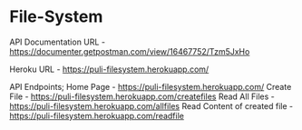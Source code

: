 # File-System
API Documentation URL - https://documenter.getpostman.com/view/16467752/Tzm5JxHo

Heroku URL - https://puli-filesystem.herokuapp.com/

API Endpoints;
Home Page - https://puli-filesystem.herokuapp.com/
Create File - https://puli-filesystem.herokuapp.com/createfiles
Read All Files - https://puli-filesystem.herokuapp.com/allfiles
Read Content of created file - https://puli-filesystem.herokuapp.com/readfile
